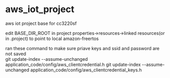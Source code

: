 # aws_iot_project
 aws iot project base for cc3220sf
 
 edit BASE_DIR_ROOT in project properties->resources->linked resources(or in .project) to point to local amazon-freertos  
 
 ran these command to make sure priave keys and ssid and password are not saved  
git update-index --assume-unchanged application_code/config/aws_clientcredential.h
git update-index --assume-unchanged application_code/config/aws_clientcredential_keys.h 
 